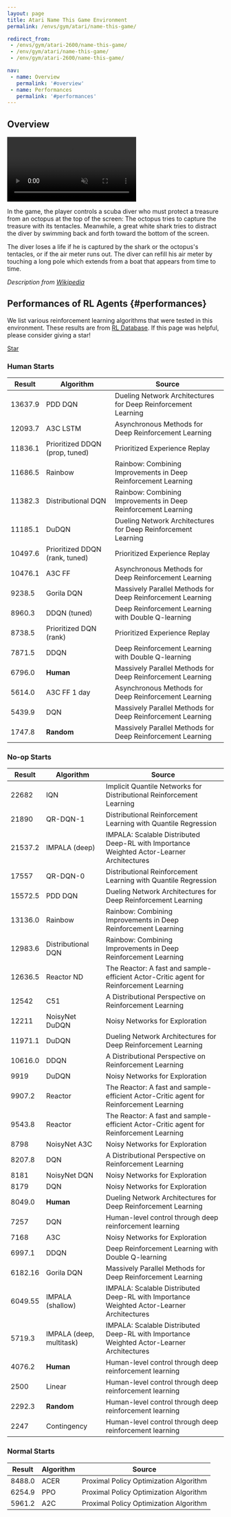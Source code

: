 ```yaml
---
layout: page
title: Atari Name This Game Environment
permalink: /envs/gym/atari/name-this-game/

redirect_from:
 - /envs/gym/atari-2600/name-this-game/
 - /env/gym/atari/name-this-game/
 - /env/gym/atari-2600/name-this-game/

nav:
 - name: Overview
   permalink: '#overview'
 - name: Performances
   permalink: '#performances'
---
```



## Overview

<video autoplay muted loop controls>
  <source src="{{ 'assets/_pages/envs/gym/atari/name-this-game.mp4' | absolute_url }}" type="video/mp4">
</video>

In the game, the player controls a scuba diver who must protect a treasure from an octopus at the top of the screen: The octopus tries to capture the treasure with its tentacles. Meanwhile, a great white shark tries to distract the diver by swimming back and forth toward the bottom of the screen.

The diver loses a life if he is captured by the shark or the octopus's tentacles, or if the air meter runs out. The diver can refill his air meter by touching a long pole which extends from a boat that appears from time to time.

*Description from [Wikipedia](https://en.wikipedia.org/wiki/Name_This_Game)*


## Performances of RL Agents {#performances}

We list various reinforcement learning algorithms that were tested in this environment. These results are from [RL Database](https://github.com/seungjaeryanlee/rldb). If this page was helpful, please consider giving a star!

<!-- Place this tag where you want the button to render. -->
<a class="github-button" href="https://github.com/seungjaeryanlee/rldb" data-icon="octicon-star" data-size="large" data-show-count="true" aria-label="Star seungjaeryanlee/rldb on GitHub">Star</a>
<!-- Place this tag in your head or just before your close body tag. -->
<script async defer src="https://buttons.github.io/buttons.js"></script>

### Human Starts

| Result | Algorithm | Source |
|--------|-----------|--------|
| 13637.9 | PDD DQN | Dueling Network Architectures for Deep Reinforcement Learning |
| 12093.7 | A3C LSTM | Asynchronous Methods for Deep Reinforcement Learning |
| 11836.1 | Prioritized DDQN (prop, tuned) | Prioritized Experience Replay |
| 11686.5 | Rainbow | Rainbow: Combining Improvements in Deep Reinforcement Learning |
| 11382.3 | Distributional DQN | Rainbow: Combining Improvements in Deep Reinforcement Learning |
| 11185.1 | DuDQN | Dueling Network Architectures for Deep Reinforcement Learning |
| 10497.6 | Prioritized DDQN (rank, tuned) | Prioritized Experience Replay |
| 10476.1 | A3C FF | Asynchronous Methods for Deep Reinforcement Learning |
| 9238.5 | Gorila DQN | Massively Parallel Methods for Deep Reinforcement Learning |
| 8960.3 | DDQN (tuned) | Deep Reinforcement Learning with Double Q-learning |
| 8738.5 | Prioritized DQN (rank) | Prioritized Experience Replay |
| 7871.5 | DDQN | Deep Reinforcement Learning with Double Q-learning |
| 6796.0 | **Human** | Massively Parallel Methods for Deep Reinforcement Learning |
| 5614.0 | A3C FF 1 day | Asynchronous Methods for Deep Reinforcement Learning |
| 5439.9 | DQN | Massively Parallel Methods for Deep Reinforcement Learning |
| 1747.8 | **Random** | Massively Parallel Methods for Deep Reinforcement Learning |


### No-op Starts

| Result | Algorithm | Source |
|--------|-----------|--------|
| 22682 | IQN | Implicit Quantile Networks for Distributional Reinforcement Learning |
| 21890 | QR-DQN-1 | Distributional Reinforcement Learning with Quantile Regression |
| 21537.2 | IMPALA (deep) | IMPALA: Scalable Distributed Deep-RL with Importance Weighted Actor-Learner Architectures |
| 17557 | QR-DQN-0 | Distributional Reinforcement Learning with Quantile Regression |
| 15572.5 | PDD DQN | Dueling Network Architectures for Deep Reinforcement Learning |
| 13136.0 | Rainbow | Rainbow: Combining Improvements in Deep Reinforcement Learning |
| 12983.6 | Distributional DQN | Rainbow: Combining Improvements in Deep Reinforcement Learning |
| 12636.5 | Reactor ND | The Reactor: A fast and sample-efficient Actor-Critic agent for Reinforcement Learning |
| 12542 | C51 | A Distributional Perspective on Reinforcement Learning |
| 12211 | NoisyNet DuDQN | Noisy Networks for Exploration |
| 11971.1 | DuDQN | Dueling Network Architectures for Deep Reinforcement Learning |
| 10616.0 | DDQN | A Distributional Perspective on Reinforcement Learning |
| 9919 | DuDQN | Noisy Networks for Exploration |
| 9907.2 | Reactor | The Reactor: A fast and sample-efficient Actor-Critic agent for Reinforcement Learning |
| 9543.8 | Reactor | The Reactor: A fast and sample-efficient Actor-Critic agent for Reinforcement Learning |
| 8798 | NoisyNet A3C | Noisy Networks for Exploration |
| 8207.8 | DQN | A Distributional Perspective on Reinforcement Learning |
| 8181 | NoisyNet DQN | Noisy Networks for Exploration |
| 8179 | DQN | Noisy Networks for Exploration |
| 8049.0 | **Human** | Dueling Network Architectures for Deep Reinforcement Learning |
| 7257 | DQN | Human-level control through deep reinforcement learning |
| 7168 | A3C | Noisy Networks for Exploration |
| 6997.1 | DDQN | Deep Reinforcement Learning with Double Q-learning |
| 6182.16 | Gorila DQN | Massively Parallel Methods for Deep Reinforcement Learning |
| 6049.55 | IMPALA (shallow) | IMPALA: Scalable Distributed Deep-RL with Importance Weighted Actor-Learner Architectures |
| 5719.3 | IMPALA (deep, multitask) | IMPALA: Scalable Distributed Deep-RL with Importance Weighted Actor-Learner Architectures |
| 4076.2 | **Human** | Human-level control through deep reinforcement learning |
| 2500 | Linear | Human-level control through deep reinforcement learning |
| 2292.3 | **Random** | Human-level control through deep reinforcement learning |
| 2247 | Contingency | Human-level control through deep reinforcement learning |


### Normal Starts

| Result | Algorithm | Source |
|--------|-----------|--------|
| 8488.0 | ACER | Proximal Policy Optimization Algorithm |
| 6254.9 | PPO | Proximal Policy Optimization Algorithm |
| 5961.2 | A2C | Proximal Policy Optimization Algorithm |

